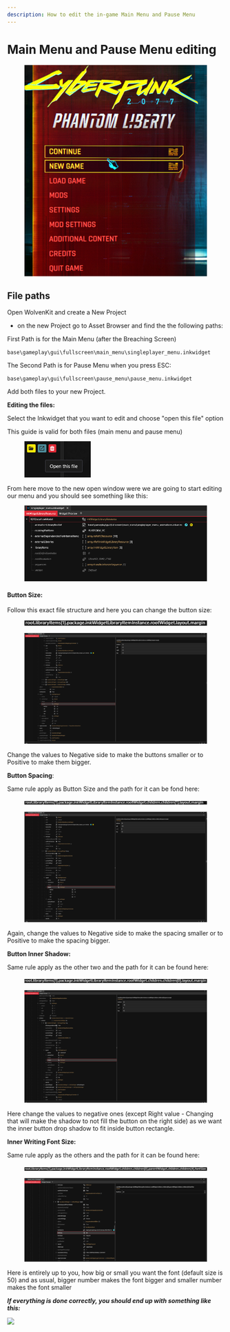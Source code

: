 ```yaml
---
description: How to edit the in-game Main Menu and Pause Menu
---
```


# Main Menu and Pause Menu editing

<figure><img src="../../../.gitbook/assets/image (7).png" alt=""><figcaption></figcaption></figure>

## File paths



Open WolvenKit and create a New Project&#x20;

* on the new Project go to Asset Browser and find the the following paths:

First Path is for the Main Menu (after the Breaching Screen)

```
base\gameplay\gui\fullscreen\main_menu\singleplayer_menu.inkwidget
```

The Second Path is for Pause Menu when you press ESC:

```
base\gameplay\gui\fullscreen\pause_menu\pause_menu.inkwidget
```

Add both files to your new Project.



**Editing the files:**

Select the Inkwidget that you want to edit and choose "open this file" option

This guide is valid for both files (main menu and pause menu)

<div align="left">

<figure><img src="../../../.gitbook/assets/image.png" alt=""><figcaption></figcaption></figure>

</div>

From here move to the new open window were we are going to start editing our menu and you should see something like this:

<figure><img src="../../../.gitbook/assets/image (1).png" alt=""><figcaption></figcaption></figure>

#### Button Size:

Follow this exact file structure and here you can change the button size:

<figure><img src="../../../.gitbook/assets/image (2).png" alt=""><figcaption></figcaption></figure>

<figure><img src="../../../.gitbook/assets/Screenshot 2023-11-24 232341.png" alt=""><figcaption></figcaption></figure>

Change the values to Negative side to make the buttons smaller or to Positive to make them bigger.



**Button Spacing**:

Same rule apply as Button Size and the path for it can be fond here:

<figure><img src="../../../.gitbook/assets/image (4).png" alt=""><figcaption></figcaption></figure>

<figure><img src="../../../.gitbook/assets/Screenshot 2023-11-24 232317.png" alt=""><figcaption></figcaption></figure>

Again, change the values to Negative side to make the spacing smaller or to Positive to make the spacing bigger.



**Button Inner Shadow:**

Same rule apply as the other two and the path for it can be found here:

<figure><img src="../../../.gitbook/assets/image (5).png" alt=""><figcaption></figcaption></figure>

<figure><img src="../../../.gitbook/assets/Screenshot 2023-11-24 232300.png" alt=""><figcaption></figcaption></figure>

Here change the values to negative ones (except Right value - Changing that will make the shadow to not fill the button on the right side) as we want the inner button drop shadow to fit inside button rectangle.



**Inner Writing Font Size:**

Same rule apply as the others and the path for it can be found here:

<figure><img src="../../../.gitbook/assets/image (6).png" alt=""><figcaption></figcaption></figure>

<figure><img src="../../../.gitbook/assets/Screenshot 2023-11-25 160303.png" alt=""><figcaption></figcaption></figure>

Here is entirely up to you, how big or small you want the font (default size is 50) and as usual, bigger number makes the font bigger and smaller number makes the font smaller



_**If everything is done correctly, you should end up with something like this:**_

![](<../../../.gitbook/assets/Screenshot 2023-11-25.png>)&#x20;
